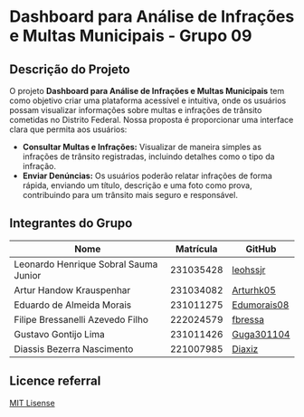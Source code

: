 # Dashboard para Análise de Infrações e Multas Municipais - Grupo 09

## Descrição do Projeto

O projeto **Dashboard para Análise de Infrações e Multas Municipais** tem como objetivo criar uma plataforma acessível e intuitiva, onde os usuários possam visualizar informações sobre multas e infrações de trânsito cometidas no Distrito Federal. Nossa proposta é proporcionar uma interface clara que permita aos usuários:

- **Consultar Multas e Infrações:** Visualizar de maneira simples as infrações de trânsito registradas, incluindo detalhes como o tipo da infração.
- **Enviar Denúncias:** Os usuários poderão relatar infrações de forma rápida, enviando um título, descrição e uma foto como prova, contribuindo para um trânsito mais seguro e responsável.

## Integrantes do Grupo
| Nome                                      | Matrícula   | GitHub                   |
|-------------------------------------------|-------------|--------------------------|
| Leonardo Henrique Sobral Sauma Junior     | 231035428   | [leohssjr](https://github.com/leohssjr)       |
| Artur Handow Krauspenhar                 | 231034082   | [Arturhk05](https://github.com/Arturhk05)     |
| Eduardo de Almeida Morais                 | 231011275   | [Edumorais08](https://github.com/Edumorais08) |
| Filipe Bressanelli Azevedo Filho         | 222024579   | [fbressa](https://github.com/fbressa)         |
| Gustavo Gontijo Lima                      | 231011426   | [Guga301104](https://github.com/Guga301104)   |
| Diassis Bezerra Nascimento                | 221007985   | [Diaxiz](https://github.com/Diaxiz)           |

## Licence referral
[MIT Lisense](https://github.com/unb-mds/2024-2-Squad09/blob/main/LICENSE)
